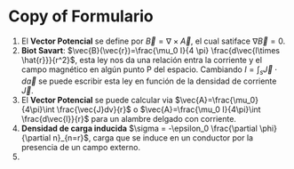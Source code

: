 # Copy of Formulario

1. El **Vector Potencial** se define por $\vec{B}=\nabla \times \vec{A}$, el cual satiface $\nabla \vec{B}=0$.
2. **Biot Savart**: $\vec{B}(\vec{r})=\frac{\mu_0 I}{4 \pi} \frac{d\vec{l\times \hat{r}}}{r^2}$, esta ley nos da una relación entra la corriente y el campo magnético en algún punto P del espacio. Cambiando $I=\int_s \vec{J}\cdot d{\vec{a}}$ se puede escribir esta ley en función de la densidad de corriente $\vec{J}$.
3. El **Vector Potencial** se puede calcular via $\vec{A}=\frac{\mu_0}{4\pi}\int \frac{\vec{J}dv}{r}$ o  $\vec{A}=\frac{\mu_0 I}{4\pi}\int \frac{d\vec{l}}{r}$ para un alambre delgado con corriente.
4. **Densidad de carga inducida** $\sigma = -\epsilon_0 \frac{\partial \phi}{\partial n}_{n=r}$, carga que se induce en un conductor por la presencia de un campo externo.
5.